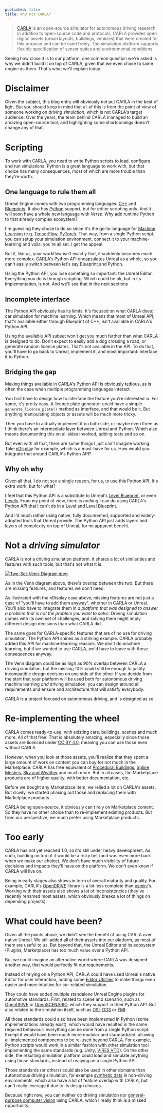 ```yaml
---
published: false
title: Why not CARLA?
---
```

> [CARLA](http://carla.org/) is an open-source simulator for autonomous driving research. In addition to open-source code and protocols, CARLA provides open digital assets (urban layouts, buildings, vehicles) that were created for this purpose and can be used freely. The simulation platform supports flexible specification of sensor suites and environmental conditions.

Seeing how close it is to our platform, one common question we're asked is why we didn't build it on top of CARLA, given that we even chose to same engine as them. That's what we'll explain today.

# Disclaimer

Given the subject, this blog entry will obviously not put CARLA in the best of light. But you should keep in mind that all of this is from the point of view of someone working on *driving simulation*, which is not CARLA's target audience. Over the years, the team behind CARLA managed to build an amazing open-source tool, and highlighting some shortcomings doesn't change any of that.

# Scripting

To work with CARLA, you need to write Python scripts to load, configure and run simulations. Python is a great language to work with, but that choice has many consequences, most of which are more trouble than they're worth.

## One language to rule them all

Unreal Engine comes with two programming languages: [C++](https://docs.unrealengine.com/en-US/ProgrammingAndScripting/ProgrammingWithCPP/index.html) and [Blueprints](https://docs.unrealengine.com/en-US/ProgrammingAndScripting/Blueprints/index.html). It also has [Python](https://docs.unrealengine.com/en-US/ProductionPipelines/ScriptingAndAutomation/Python/index.html) support, but for editor scripting only. And it will soon have a whole new language with *Verse*. Why add runtime Python to that already complex ecosystem?

I'm guessing they chose to do so since it's the go-to language for [Machine Learning](https://en.wikipedia.org/wiki/Machine_learning) (e.g. [TensorFlow](https://www.tensorflow.org/), [PyTorch](https://pytorch.org/). That way, from a single Python script, you can setup your simulation environment, connect it to your machine-learning and voila, you're all set. I get the appeal.

But if, like us, your workflow isn't exactly that, it suddenly becomes much more complex. CARLA's Python API encapsulates Unreal as a whole, so you can't easily switch between let's say Blueprint and Python.

Using the Python API, you lose something so important: the Unreal Editor. Everything you do is through scripting. Which could be ok, but in its implementation, is not. And we'll see that in the next sections

## Incomplete interface

The Python API obviously has its limits. It's focused on what CARLA does: car simulation for machine learning. Which means that most of Unreal API, that's available either through Blueprint of C++, isn't available in CARLA's Python API.

Using the available API subset won't get you much farther than what CARLA is designed to do. Don't expect to easily add a dog crossing a road, or generate random licence plates. That's not available in the API. To do that, you'll have to go back to Unreal, implement it, and most important: interface it to Python.

## Bridging the gap

Making things available in CARLA's Python API is obviously tedious, as is often the case when multiple programming languages interact.

You first have to design how to interface the feature you're interested in. For some, it's pretty easy. A licence plate generator could have a simple `generate_licence_plate()` method as interface, and that would be it. But anything manipulating objects or assets will be much more tricky.

Then you have to actually implement it on both side, or maybe even three as I think there's an intermediate layer between Unreal and Python. Which also means documenting this on all sides involved, adding tests and so on.

But even with all that, there are some things I just can't imagine working. Take [nDisplay](https://docs.unrealengine.com/en-US/WorkingWithMedia/nDisplay/index.html) for example, which is a must-have for us. How would you integrate that around CARLA's Python API?

## Why oh why

Given all that, I do not see a single reason, for us, to use this Python API. It's extra work, but for what?

I feel that this Python API is a substitute to Unreal's [Level Blueprint](https://docs.unrealengine.com/en-US/ProgrammingAndScripting/Blueprints/UserGuide/Types/LevelBlueprint/index.html), or even [Levels](https://docs.unrealengine.com/en-US/Basics/Levels/index.html). From my point of view, there is *nothing* I can do using CARLA's Python API that I can't do in a Level and Level Blueprint.

And I'd much rather using native, fully documented, supported and widely-adopted tools that Unreal provide. The Python API just adds layers and layers of complexity on top of Unreal, for no apparent benefit.

# Not a *driving simulator*

CARLA is not a driving simulation platform. It shares a lot of similarities and features with such tools, but that's not what it is.

[![Two-Set-Venn-Diagram.jpeg]({{site.baseurl}}/images/Two-Set-Venn-Diagram.jpeg)][0]

As in the Venn diagram above, there's overlap between the two. But there are missing features, and features we don't need.

As illustrated with the nDisplay case above, missing features are not just a case of "you'll have to add them anyway", whether in CARLA or Unreal. You'll also have to integrate them in *a platform that was designed to answer a problem that is not the problem you want to solve*. Driving simulation comes with its own set of challenges, and solving them might imply different design decisions than what CARLA did.

The same goes for CARLA-specific features that are of no use for driving simulation. The Python API shines as a striking example. CARLA probably added this API for machine-learning reasons. We don't do machine learning, but if we wanted to use CARLA, we'd have to leave with those consequences anyway.

The Venn diagram could be as high as 90% overlap between CARLA a driving simulation, but the missing 10% could still be enough to justify incompatible design decision on one side of the other. If you decide from the start that your platform will be used both for autonomous driving machine learning *and* driving simulation, you can design around all requirements and ensure and architecture that will satisfy everybody.

CARLA is a project focused on autonomous driving, and is designed as so.

# Re-implementing the wheel

CARLA comes ready-to-use, with existing cars, buildings, scenes and much more. All of that free! That is absolutely amazing, especially since those assets are licenced under [CC BY 4.0](https://creativecommons.org/licenses/by/4.0/), meaning you can use those even without CARLA.

However, when you look at those assets, you'll realize that they spent a large amount of work on content you can buy for not much in the Marketplace. CARLA has free equivalent of [Procedural Buildings](https://www.unrealengine.com/marketplace/en-US/product/city-downtown-pack), [Spline Meshes](https://www.unrealengine.com/marketplace/en-US/product/nv-spline-tools), [Sky and Weather](https://www.unrealengine.com/marketplace/en-US/product/ultra-dynamic-sky) and much more. But in all cases, the Marketplace products are of higher quality, with better documentation, etc.

Before we bought any Marketplace item, we relied a lot on CARLA's assets. But slowly, we started phasing out those and replacing them with Marketplace products.

CARLA being open-source, it obviously can't rely on Marketplace content. So they have no other choice than to re-implement existing products. But from our perspective, we much prefer using Marketplace products.

# Too early

CARLA has not yet reached 1.0, so it's still under heavy development. As such, building on top of it would be a risky bet (and was even more back when we make our choice). We don't have much visibility of future decisions and impacts they'll have on the platform. We don't even know if CARLA will live on.

Being in early stages also shows in term of overall maturity and quality. For example, CARLA's [OpenDRIVE](/opendrive) library is a lot less complete than [esmini](https://github.com/esmini/esmini)'s. Working with their assets also shows a lot of inconsistencies (they've recently renamed most assets, which obviously breaks a lot of things on depending projects).

# What could have been?

Given all the points above, we didn't see the benefit of using CARLA over native Unreal. We still added all of their assets into our platform, as most of them are useful to us. But beyond that, the Unreal Editor and its ecosystem (Plugins, Marketplace) has too much value over a Python API.

But we could imagine an alternative world where CARLA was designed another way, that would perfectly fit our requirements.

Instead of relying on a Python API, CARLA could have used Unreal's native Editor for user interaction, adding some [Editor Utilities](https://docs.unrealengine.com/en-US/ProductionPipelines/ScriptingAndAutomation/index.html) to make things even easier and more intuitive for car-related simulation.

They could have added multiple standalone Unreal Engine plugins for automotive standards. First, related to scene and scenario, such as [OpenDRIVE](https://www.asam.net/standards/detail/opendrive/) or [OpenSCENARIO](https://www.asam.net/standards/detail/openscenario/), which they support in their Python API. But also related to the simulation itself, such as [OSI](https://opensimulationinterface.github.io/osi-documentation/index.html), [DDS](https://www.omg.org/omg-dds-portal/) or [FMI](https://fmi-standard.org/).

All those standards could also have been implemented in Python (some implementations already exist), which would have resulted in the same required behaviour: everything can be done from a single Python script. Except it would have been much more modular and standardized, allowing all implemented components to be re-used beyond CARLA. For example, Python scripts would work in a similar fashion with other simulation tool implementing the same standards (e.g. Unity, [VIRES VTD](https://vires.mscsoftware.com/)). On the other side, the resulting simulation platform could load and simulate anything using those standards, instead of realying on a single Python API.

Those standards (or others) could also be used in other domains than autonomous driving simulation, for example [synthetic data](https://en.wikipedia.org/wiki/Synthetic_data) in non-driving environments, which also have a lot of feature overlap with CARLA, but can't really leverage it due to its design choices.

Because right now, you can neither do driving simulation nor [general-purpose computer vision](https://blogs.unity3d.com/2020/06/10/use-unitys-computer-vision-tools-to-generate-and-analyze-synthetic-data-at-scale-to-train-your-ml-models/) using CARLA, which I really think is a missed opportunity.

[0]: https://www.lucidchart.com/pages/fr/exemple/diagramme-de-venn-en-ligne